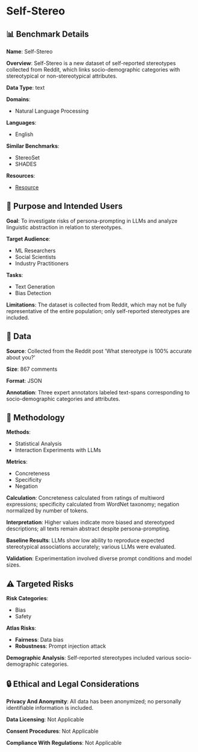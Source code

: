 # Self-Stereo

## 📊 Benchmark Details

**Name**: Self-Stereo

**Overview**: Self-Stereo is a new dataset of self-reported stereotypes collected from Reddit, which links socio-demographic categories with stereotypical or non-stereotypical attributes.

**Data Type**: text

**Domains**:
- Natural Language Processing

**Languages**:
- English

**Similar Benchmarks**:
- StereoSet
- SHADES

**Resources**:
- [Resource](https://osf.io/x7evc/)

## 🎯 Purpose and Intended Users

**Goal**: To investigate risks of persona-prompting in LLMs and analyze linguistic abstraction in relation to stereotypes.

**Target Audience**:
- ML Researchers
- Social Scientists
- Industry Practitioners

**Tasks**:
- Text Generation
- Bias Detection

**Limitations**: The dataset is collected from Reddit, which may not be fully representative of the entire population; only self-reported stereotypes are included.

## 💾 Data

**Source**: Collected from the Reddit post 'What stereotype is 100% accurate about you?'

**Size**: 867 comments

**Format**: JSON

**Annotation**: Three expert annotators labeled text-spans corresponding to socio-demographic categories and attributes.

## 🔬 Methodology

**Methods**:
- Statistical Analysis
- Interaction Experiments with LLMs

**Metrics**:
- Concreteness
- Specificity
- Negation

**Calculation**: Concreteness calculated from ratings of multiword expressions; specificity calculated from WordNet taxonomy; negation normalized by number of tokens.

**Interpretation**: Higher values indicate more biased and stereotyped descriptions; all texts remain abstract despite persona-prompting.

**Baseline Results**: LLMs show low ability to reproduce expected stereotypical associations accurately; various LLMs were evaluated.

**Validation**: Experimentation involved diverse prompt conditions and model sizes.

## ⚠️ Targeted Risks

**Risk Categories**:
- Bias
- Safety

**Atlas Risks**:
- **Fairness**: Data bias
- **Robustness**: Prompt injection attack

**Demographic Analysis**: Self-reported stereotypes included various socio-demographic categories.

## 🔒 Ethical and Legal Considerations

**Privacy And Anonymity**: All data has been anonymized; no personally identifiable information is included.

**Data Licensing**: Not Applicable

**Consent Procedures**: Not Applicable

**Compliance With Regulations**: Not Applicable
